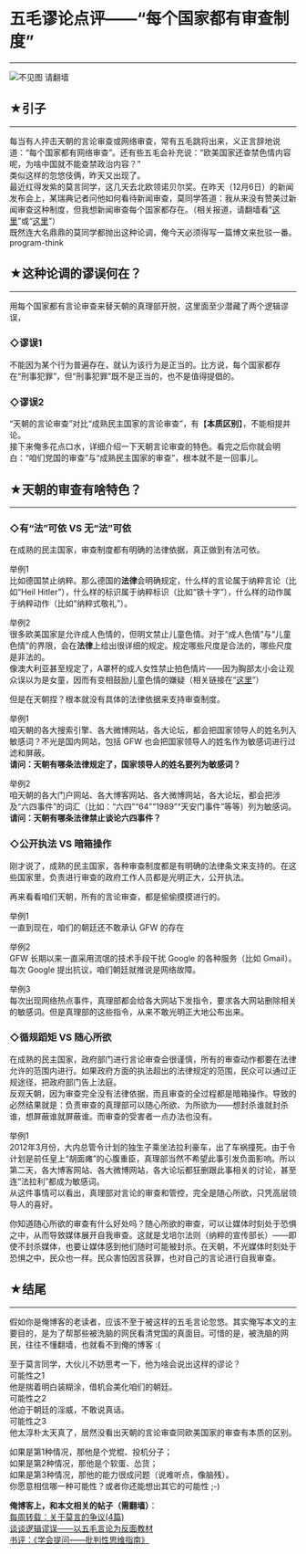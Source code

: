 # 五毛谬论点评——“每个国家都有审查制度” 

-----

 ![不见图 请翻墙](//lh5.googleusercontent.com/zCdhYhjTPIlqRNMT9go_WDu5CzVhZ-66V2_BwKC-YP8QX1Ho4NOkm2P0fTyjBd6h8zywCk-cSVeUTAXjYk--8LQboDkk0BJSerLv7-s9g6fg_kO4USae-hBEo7E)  
   
 ## ★引子
---

  
 每当有人抨击天朝的言论审查或网络审查，常有五毛跳将出来，义正言辞地说道：“每个国家都有网络审查”。还有些五毛会补充说：“欧美国家还查禁色情内容呢，为啥中国就不能查禁政治内容？”  
 类似这样的忽悠伎俩，昨天又出现了。  
 最近红得发紫的莫言同学，这几天去北欧领诺贝尔奖。在昨天（12月6日）的新闻发布会上，某瑞典记者问他如何看待新闻审查，莫同学答道：我从来没有赞美过新闻审查这种制度，但我想新闻审查每个国家都存在。（相关报道，请翻墙看“[这里](http://www.voachinese.com/content/moyan-20121207/1560193.html)”或“[这里](http://cn.nytimes.com/article/culture-arts/2012/12/06/cc06moyanpress/)”）  
 既然连大名鼎鼎的莫同学都抛出这种论调，俺今天必须得写一篇博文来批驳一番。program-think  
   
 ## ★这种论调的谬误何在？
-----------

  
 用每个国家都有言论审查来替天朝的真理部开脱，这里面至少潜藏了两个逻辑谬误，  
   
 ### ◇谬误1

  
 不能因为某个行为普遍存在，就认为该行为是正当的。比方说，每个国家都存在“刑事犯罪”，但“刑事犯罪”既不是正当的，也不是值得提倡的。  
   
 ### ◇谬误2

  
 “天朝的言论审查”对比“成熟民主国家的言论审查”，有【**本质区别**】，不能相提并论。  
 接下来俺多花点口水，详细介绍一下天朝言论审查的特色。看完之后你就会明白：“咱们党国的审查”与“成熟民主国家的审查”，根本就不是一回事儿。  
   
 ## ★天朝的审查有啥特色？
-----------

  
 ### ◇有“法”可依 VS 无“法”可依

  
 在成熟的民主国家，审查制度都有明确的法律依据，真正做到有法可依。  
   
 举例1  
 比如德国禁止纳粹。那么德国的**法律**会明确规定，什么样的言论属于纳粹言论（比如“Heil Hitler”），什么样的标识属于纳粹标识（比如“铁十字”），什么样的动作属于纳粹动作（比如“纳粹式敬礼”）。  
   
 举例2  
 很多欧美国家是允许成人色情的，但明文禁止儿童色情。对于“成人色情”与“儿童色情”的界限，会在**法律**上给出很详细的规定。规定哪些尺度是合法的，哪些尺度是非法的。  
 像澳大利亚甚至规定了，A罩杯的成人女性禁止拍色情片——因为胸部太小会让观众误以为是女童，因而有变相鼓励儿童色情的嫌疑（相关链接在“[这里](http://www.theregister.co.uk/2010/01/28/australian_censors/)”）  
   
 但是在天朝捏？根本就没有具体的法律依据来支持审查制度。  
   
 举例1  
 咱天朝的各大搜索引擎、各大微博网站，各大论坛，都会把国家领导人的姓名列入敏感词？不光是国内网站，包括 GFW 也会把国家领导人的姓名作为敏感词进行过滤和屏蔽。  
 **请问：天朝有哪条法律规定了，国家领导人的姓名要列为敏感词？** 
   
 举例2  
 咱天朝的各大门户网站、各大博客网站、各大微博网站，各大论坛，都会把涉及“六四事件”的词汇（比如：“六四”“64”“1989”“天安门事件”等等）列为敏感词。  
 **请问：天朝有哪条法律禁止谈论六四事件？** 
   
 ### ◇公开执法 VS 暗箱操作

  
 刚才说了，成熟的民主国家，各种审查制度都是有明确的法律条文来支持的。在这些国家里，负责进行审查的政府工作人员都是光明正大，公开执法。  
   
 再来看看咱们天朝，所有的言论审查，都是偷偷摸摸进行的。  
   
 举例1  
 一直到现在，咱们的朝廷还不敢承认 GFW 的存在  
   
 举例2  
 GFW 长期以来一直采用流氓的技术手段干扰 Google 的各种服务（比如 Gmail）。每次 Google 提出抗议，咱们朝廷就推说是网络故障。  
   
 举例3  
 每次出现网络热点事件，真理部都会给各大网站下发指令，要求各大网站删除相关的敏感词。但是真理部的这些指令，从来不敢光明正大地公布出来。  
   
 ### ◇循规蹈矩 VS 随心所欲

  
 在成熟的民主国家，政府部门进行言论审查会很谨慎，所有的审查动作都要在法律允许的范围内进行。如果政府方面的执法超出的法律规定的范围，民众可以通过正规途径，把政府部门告上法庭。  
 反观天朝，因为审查完全没有法律依据，而且审查的全过程都是暗箱操作。导致的必然结果就是：负责审查的真理部可以随心所欲、为所欲为——想封杀谁就封杀谁，想屏蔽谁就屏蔽谁。而审查的受害者一点办法也没有。  
   
 举例1  
 2012年3月份，大内总管令计划的独生子乘坐法拉利豪车，出了车祸撞死。由于令计划是前任皇上“胡面瘫”的心腹重臣，真理部当然不希望此事引发负面影响。所以第二天，各大博客网站、各大微博网站，各大论坛都狂删跟此事相关的讨论，甚至连“法拉利”都成为敏感词。  
 从这件事情可以看出，真理部对言论的审查和管控，完全是随心所欲，只凭高层领导人的喜好。  
   
 你知道随心所欲的审查有什么好处吗？随心所欲的审查，可以让媒体时刻处于恐惧之中，从而导致媒体展开自我审查。这就是戈培尔法则（纳粹的宣传部长）——即使不封杀媒体，也要让媒体感到他们随时可能被封杀。在天朝，不光媒体时刻处于恐惧之中，民众也一样。民众害怕因言获罪，也对自己的言论进行自我审查。  
   
 ## ★结尾
---

  
 假如你是俺博客的老读者，应该不至于被这样的五毛言论忽悠。其实俺写本文的主要目的，是为了帮那些被洗脑的网民看清党国的真面目。可惜的是，被洗脑的网民，往往不懂翻墙，也就看不到俺的博客 :(  
   
 至于莫言同学，大伙儿不妨思考一下，他为啥会说出这样的谬论？  
 可能性之1  
 他是揣着明白装糊涂，借机会美化咱们的朝廷。  
 可能性之2  
 他迫于朝廷的淫威，不敢说真话。  
 可能性之3  
 他太淳朴太天真了，居然没看出天朝的言论审查同欧美国家的审查有本质的区别。  
   
 如果是第1种情况，那他是个党棍、投机分子；  
 如果是第2种情况，那他是个软蛋、怂货；  
 如果是第3种情况，那他的能力很成问题（说难听点，像脑残）。  
 你愿意相信哪一种可能性？或者你还能想出其它的可能性 ;-)  
   
 **俺博客上，和本文相关的帖子（需翻墙）**：  
 [每周转载：关于莫言的争议(4篇)](http://program-think.blogspot.com/2012/12/weekly-share-32.html)  
 [谈谈逻辑谬误——以五毛言论为反面教材](http://program-think.blogspot.com/2011/03/logical-fallacies.html)  
 [书评：《学会提问——批判性思维指南》](http://program-think.blogspot.com/2010/10/book-review-asking-right-questions.html) 